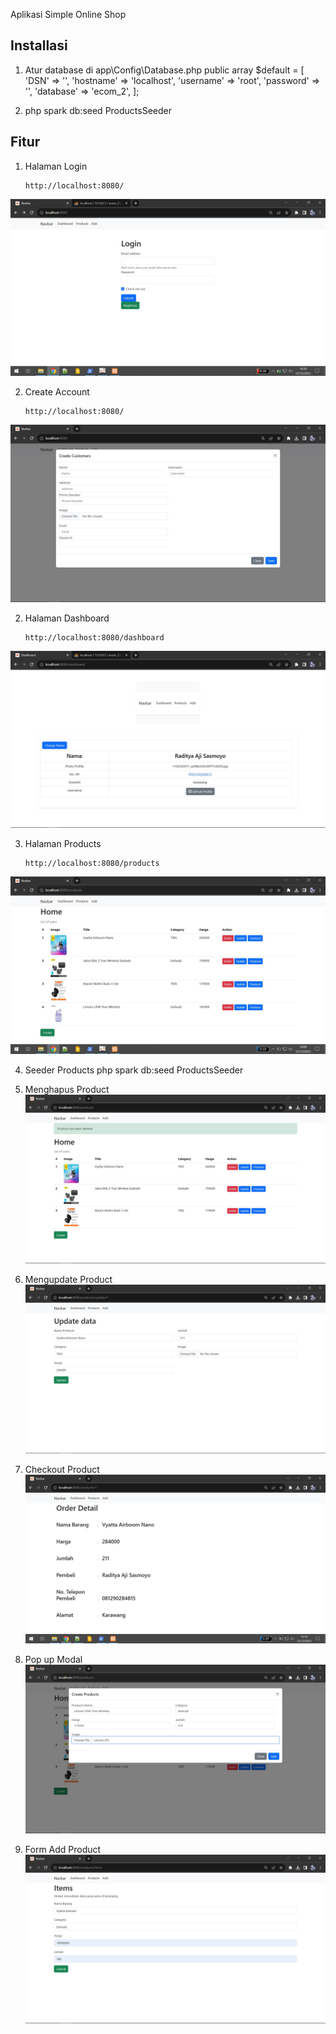 Aplikasi Simple Online Shop

## Installasi
1. Atur database di app\Config\Database.php
  public array $default = [
    'DSN'          => '',
    'hostname'     => 'localhost',
    'username'     => 'root',
    'password'     => '',
    'database'     => 'ecom_2',
  ];
  
2. php spark db:seed ProductsSeeder

## Fitur
1. Halaman Login
    ```
    http://localhost:8080/
    ```
![Screenshot 1](public/image/1_Login.JPG)

2. Create Account
    ```
    http://localhost:8080/
    ```
![Screenshot 2](public/image/2_Registrasi.JPG)

2. Halaman Dashboard
    ```
    http://localhost:8080/dashboard
    ```
![Screenshot 3](public/image/3_Dashboard.JPG)
	
3. Halaman Products
    ```
    http://localhost:8080/products
    ```
![Screenshot 4](public/image/4_Products.JPG)

4. Seeder Products
php spark db:seed ProductsSeeder

5. Menghapus Product
![Screenshot 5](public/image/5_Delete.JPG)

6. Mengupdate Product
![Screenshot 6](public/image/6_Update.JPG)

7. Checkout Product
![Screenshot 7](public/image/7_Checkout.JPG)

8. Pop up Modal
![Screenshot 8](public/image/8_Modal.JPG)

9. Form Add Product
![Screenshot 9](public/image/9_Add.JPG)